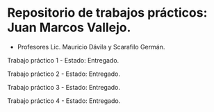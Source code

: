 # Repositorio de trabajos prácticos: Juan Marcos Vallejo.
- Profesores Lic. Mauricio Dávila y Scarafilo Germán.

Trabajo práctico 1 - Estado: Entregado.

Trabajo práctico 2 - Estado: Entregado.

Trabajo práctico 3 - Estado: Entregado.

Trabajo práctico 4 - Estado: Entregado.
